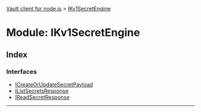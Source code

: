[Vault client for node.js](../README.md) > [IKv1SecretEngine](../modules/ikv1secretengine.md)

# Module: IKv1SecretEngine

## Index

### Interfaces

* [ICreateOrUpdateSecretPayload](../interfaces/ikv1secretengine.icreateorupdatesecretpayload.md)
* [IListSecretsResponse](../interfaces/ikv1secretengine.ilistsecretsresponse.md)
* [IReadSecretResponse](../interfaces/ikv1secretengine.ireadsecretresponse.md)

---

